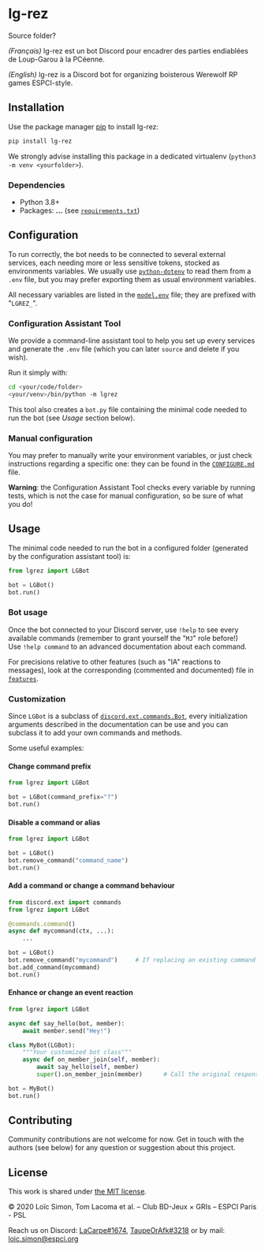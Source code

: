 # lg-rez

Source folder?

*(Français)* lg-rez est un bot Discord pour encadrer des parties endiablées de Loup-Garou à la PCéenne.

*(English)* lg-rez is a Discord bot for organizing boisterous Werewolf RP games ESPCI-style.


## Installation

Use the package manager [pip](https://pypi.org/project/pip/) to install lg-rez:

```bash
pip install lg-rez
```

We strongly advise installing this package in a dedicated virtualenv (`python3 -m venv <yourfolder>`).


### Dependencies

* Python 3.8+
* Packages: **...** (see [`requirements.txt`](requirements.txt))


## Configuration

To run correctly, the bot needs to be connected to several external services, each needing more or less sensitive tokens, stocked as environments variables. We usually use [`python-dotenv`](https://pypi.org/project/python-dotenv/) to read them from a `.env` file, but you may prefer exporting them as usual environment variables.

All necessary variables are listed in the [`model.env`](model.env) file; they are prefixed with "`LGREZ_`".

### Configuration Assistant Tool

We provide a command-line assistant tool to help you set up every services and generate the `.env` file (which you can later `source` and delete if you wish).

Run it simply with:

```bash
cd <your/code/folder>
<your/venv>/bin/python -m lgrez
```

This tool also creates a `bot.py` file containing the minimal code needed to run the bot (see *Usage* section below).


### Manual configuration

You may prefer to manually write your environment variables, or just check instructions regarding a specific one: they can be found in the [`CONFIGURE.md`](CONFIGURE.md) file.

**Warning**: the Configuration Assistant Tool checks every variable by running tests, which is not the case for manual configuration, so be sure of what you do!



## Usage

The minimal code needed to run the bot in a configured folder (generated by the configuration assistant tool) is:

```py
from lgrez import LGBot

bot = LGBot()
bot.run()
```

### Bot usage

Once the bot connected to your Discord server, use `!help` to see every available commands (remember to grant yourself the "`MJ`" role before!) \
Use `!help command` to an advanced documentation about each command.

For precisions relative to other features (such as "IA" reactions to messages), look at the corresponding (commented and documented) file in [`features`](features).


### Customization

Since `LGBot` is a subclass of [`discord.ext.commands.Bot`](https://discordpy.readthedocs.io/en/latest/ext/commands/api.html#bot), every initialization arguments described in the documentation can be use and you can subclass it to add your own commands and methods.

Some useful examples:

#### Change command prefix

```py
from lgrez import LGBot

bot = LGBot(command_prefix="?")
bot.run()
```

#### Disable a command or alias

```py
from lgrez import LGBot

bot = LGBot()
bot.remove_command("command_name")
bot.run()
```

#### Add a command or change a command behaviour

```py
from discord.ext import commands
from lgrez import LGBot

@commands.command()
async def mycommand(ctx, ...):
    ...

bot = LGBot()
bot.remove_command("mycommand")     # If replacing an existing command
bot.add_command(mycommand)
bot.run()
```

#### Enhance or change an event reaction

```py
from lgrez import LGBot

async def say_hello(bot, member):
    await member.send("Hey!")

class MyBot(LGBot):
    """Your customized bot class"""
    async def on_member_join(self, member):
        await say_hello(self, member)
        super().on_member_join(member)      # Call the original response

bot = MyBot()
bot.run()
```


## Contributing

Community contributions are not welcome for now. Get in touch with the authors (see below) for any question or suggestion about this project.


## License
This work is shared under [the MIT license](https://choosealicense.com/licenses/mit/).

© 2020 Loïc Simon, Tom Lacoma et al. – Club BD-Jeux × GRIs – ESPCI Paris - PSL

Reach us on Discord: [LaCarpe#1674](https://discordapp.com/users/264482202966818825), [TaupeOrAfk#3218](https://discordapp.com/users/176763552202358785) or by mail: [loic.simon@espci.org](mailto:loic.simon@espci.org)
